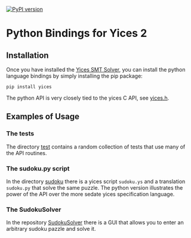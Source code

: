 [![PyPI version](https://badge.fury.io/py/yices.svg)](https://badge.fury.io/py/yices)

#  Python Bindings for Yices 2

## Installation

Once you have installed the [Yices SMT Solver](http://yices.csl.sri.com/), you can install
the python language bindings by simply installing the pip package:
```
pip install yices
```

The python API is very closely tied to the yices C API, see [yices.h](https://github.com/SRI-CSL/yices2/blob/master/src/include/yices.h).

## Examples of Usage

### The tests

The directory [test](https://github.com/SRI-CSL/yices2/tree/master/src/bindings/python/test) contains a random collection
of tests that use many of the API routines.

### The sudoku.py script

In the directory [sudoku](https://github.com/SRI-CSL/yices2/tree/master/src/bindings/python/sudoku) there is a 
yices script `sudoku.ys` and a translation `sudoku.py` that solve the same puzzle. The python version illustrates
the power of the API over the more sedate yices specification language.

### The SudokuSolver 

In the repository [SudokuSolver](https://github.com/SRI-CSL/SudokuSolver) there is a GUI that allows you to 
enter an arbitrary sudoku pazzle and solve it.

